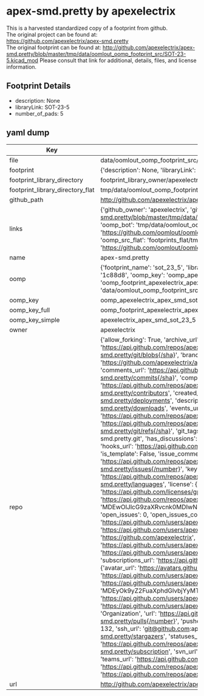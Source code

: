 # apex-smd.pretty by apexelectrix  
This is a harvested standardized copy of a footprint from github.  
The original project can be found at:  
https://github.com/apexelectrix/apex-smd.pretty  
The original footprint can be found at:
http://github.com/apexelectrix/apex-smd.pretty/blob/master/tmp/data/oomlout_oomp_footprint_src/SOT-23-5.kicad_mod
Please consult that link for additional, details, files, and license information.  
## Footprint Details
* description: None  
* libraryLink: SOT-23-5  
* number_of_pads: 5  
## yaml dump  
| Key | Value |  
| --- | --- |  
| file | data/oomlout_oomp_footprint_src/apex-smd.pretty/SOT-23-5.kicad_mod |  
| footprint | {'description': None, 'libraryLink': 'SOT-23-5', 'number_of_pads': 5} |  
| footprint_library_directory | footprint_library_owner/apexelectrix_apex-smd.pretty |  
| footprint_library_directory_flat | tmp/data/oomlout_oomp_footprint_src/footprints_flat/apexelectrix_apex_smd_sot_23_5/working |  
| github_path | http://github.com/apexelectrix/apex-smd.pretty/blob/master/tmp/data/oomlout_oomp_footprint_src/SOT-23-5.kicad_mod |  
| links | {'github_owner': 'apexelectrix', 'github_repo_name': 'apex-smd.pretty', 'github_src': 'http://github.com/apexelectrix/apex-smd.pretty/blob/master/tmp/data/oomlout_oomp_footprint_src/SOT-23-5.kicad_mod', 'github_src_repo': 'https://github.com/apexelectrix/apex-smd.pretty', 'oomp_bot': 'tmp/data/oomlout_oomp_footprint_src/footprints/apexelectrix_apex_smd_sot_23_5/working', 'oomp_bot_github': 'https://github.com/oomlout/oomlout_oomp_footprint_bot/tree/main/tmp/data/oomlout_oomp_footprint_src/footprints/apexelectrix_apex_smd_sot_23_5/working', 'oomp_src_flat': 'footprints_flat/tmp/data/oomlout_oomp_footprint_src/footprints_flat/apexelectrix_apex_smd_sot_23_5/working', 'oomp_src_flat_github': 'https://github.com/oomlout/oomlout_oomp_footprint_src/tree/main/tmp/data/oomlout_oomp_footprint_src/footprints_flat/apexelectrix_apex_smd_sot_23_5/working'} |  
| name | apex-smd.pretty |  
| oomp | {'footprint_name': 'sot_23_5', 'library_name': 'apex_smd', 'md5': '1c88d8922dd6d4c736a146d26b81ed90', 'md5_10': '1c88d8922d', 'md5_5': '1c88d', 'md5_6': '1c88d8', 'oomp_key': 'oomp_apexelectrix_apex_smd_sot_23_5', 'oomp_key_extra': 'oomp_footprint_apexelectrix_apex_smd_sot_23_5', 'oomp_key_full': 'oomp_footprint_apexelectrix_apex_smd_sot_23_5_1c88d8', 'oomp_key_simple': 'apexelectrix_apex_smd_sot_23_5', 'original_filename': 'data/oomlout_oomp_footprint_src/apex-smd.pretty/SOT-23-5.kicad_mod', 'owner_name': 'apexelectrix'} |  
| oomp_key | oomp_apexelectrix_apex_smd_sot_23_5 |  
| oomp_key_full | oomp_footprint_apexelectrix_apex_smd_sot_23_5 |  
| oomp_key_simple | apexelectrix_apex_smd_sot_23_5 |  
| owner | apexelectrix |  
| repo | {'allow_forking': True, 'archive_url': 'https://api.github.com/repos/apexelectrix/apex-smd.pretty/{archive_format}{/ref}', 'archived': False, 'assignees_url': 'https://api.github.com/repos/apexelectrix/apex-smd.pretty/assignees{/user}', 'blobs_url': 'https://api.github.com/repos/apexelectrix/apex-smd.pretty/git/blobs{/sha}', 'branches_url': 'https://api.github.com/repos/apexelectrix/apex-smd.pretty/branches{/branch}', 'clone_url': 'https://github.com/apexelectrix/apex-smd.pretty.git', 'collaborators_url': 'https://api.github.com/repos/apexelectrix/apex-smd.pretty/collaborators{/collaborator}', 'comments_url': 'https://api.github.com/repos/apexelectrix/apex-smd.pretty/comments{/number}', 'commits_url': 'https://api.github.com/repos/apexelectrix/apex-smd.pretty/commits{/sha}', 'compare_url': 'https://api.github.com/repos/apexelectrix/apex-smd.pretty/compare/{base}...{head}', 'contents_url': 'https://api.github.com/repos/apexelectrix/apex-smd.pretty/contents/{+path}', 'contributors_url': 'https://api.github.com/repos/apexelectrix/apex-smd.pretty/contributors', 'created_at': '2015-08-04T19:22:57Z', 'default_branch': 'master', 'deployments_url': 'https://api.github.com/repos/apexelectrix/apex-smd.pretty/deployments', 'description': 'Various SMD footprints for Kicad', 'disabled': False, 'downloads_url': 'https://api.github.com/repos/apexelectrix/apex-smd.pretty/downloads', 'events_url': 'https://api.github.com/repos/apexelectrix/apex-smd.pretty/events', 'fork': False, 'forks': 0, 'forks_count': 0, 'forks_url': 'https://api.github.com/repos/apexelectrix/apex-smd.pretty/forks', 'full_name': 'apexelectrix/apex-smd.pretty', 'git_commits_url': 'https://api.github.com/repos/apexelectrix/apex-smd.pretty/git/commits{/sha}', 'git_refs_url': 'https://api.github.com/repos/apexelectrix/apex-smd.pretty/git/refs{/sha}', 'git_tags_url': 'https://api.github.com/repos/apexelectrix/apex-smd.pretty/git/tags{/sha}', 'git_url': 'git://github.com/apexelectrix/apex-smd.pretty.git', 'has_discussions': False, 'has_downloads': True, 'has_issues': True, 'has_pages': False, 'has_projects': True, 'has_wiki': True, 'homepage': None, 'hooks_url': 'https://api.github.com/repos/apexelectrix/apex-smd.pretty/hooks', 'html_url': 'https://github.com/apexelectrix/apex-smd.pretty', 'id': 40204653, 'is_template': False, 'issue_comment_url': 'https://api.github.com/repos/apexelectrix/apex-smd.pretty/issues/comments{/number}', 'issue_events_url': 'https://api.github.com/repos/apexelectrix/apex-smd.pretty/issues/events{/number}', 'issues_url': 'https://api.github.com/repos/apexelectrix/apex-smd.pretty/issues{/number}', 'keys_url': 'https://api.github.com/repos/apexelectrix/apex-smd.pretty/keys{/key_id}', 'labels_url': 'https://api.github.com/repos/apexelectrix/apex-smd.pretty/labels{/name}', 'language': None, 'languages_url': 'https://api.github.com/repos/apexelectrix/apex-smd.pretty/languages', 'license': {'key': 'gpl-2.0', 'name': 'GNU General Public License v2.0', 'node_id': 'MDc6TGljZW5zZTg=', 'spdx_id': 'GPL-2.0', 'url': 'https://api.github.com/licenses/gpl-2.0'}, 'merges_url': 'https://api.github.com/repos/apexelectrix/apex-smd.pretty/merges', 'milestones_url': 'https://api.github.com/repos/apexelectrix/apex-smd.pretty/milestones{/number}', 'mirror_url': None, 'name': 'apex-smd.pretty', 'network_count': 0, 'node_id': 'MDEwOlJlcG9zaXRvcnk0MDIwNDY1Mw==', 'notifications_url': 'https://api.github.com/repos/apexelectrix/apex-smd.pretty/notifications{?since,all,participating}', 'open_issues': 0, 'open_issues_count': 0, 'organization': {'avatar_url': 'https://avatars.githubusercontent.com/u/6211642?v=4', 'events_url': 'https://api.github.com/users/apexelectrix/events{/privacy}', 'followers_url': 'https://api.github.com/users/apexelectrix/followers', 'following_url': 'https://api.github.com/users/apexelectrix/following{/other_user}', 'gists_url': 'https://api.github.com/users/apexelectrix/gists{/gist_id}', 'gravatar_id': '', 'html_url': 'https://github.com/apexelectrix', 'id': 6211642, 'login': 'apexelectrix', 'node_id': 'MDEyOk9yZ2FuaXphdGlvbjYyMTE2NDI=', 'organizations_url': 'https://api.github.com/users/apexelectrix/orgs', 'received_events_url': 'https://api.github.com/users/apexelectrix/received_events', 'repos_url': 'https://api.github.com/users/apexelectrix/repos', 'site_admin': False, 'starred_url': 'https://api.github.com/users/apexelectrix/starred{/owner}{/repo}', 'subscriptions_url': 'https://api.github.com/users/apexelectrix/subscriptions', 'type': 'Organization', 'url': 'https://api.github.com/users/apexelectrix'}, 'owner': {'avatar_url': 'https://avatars.githubusercontent.com/u/6211642?v=4', 'events_url': 'https://api.github.com/users/apexelectrix/events{/privacy}', 'followers_url': 'https://api.github.com/users/apexelectrix/followers', 'following_url': 'https://api.github.com/users/apexelectrix/following{/other_user}', 'gists_url': 'https://api.github.com/users/apexelectrix/gists{/gist_id}', 'gravatar_id': '', 'html_url': 'https://github.com/apexelectrix', 'id': 6211642, 'login': 'apexelectrix', 'node_id': 'MDEyOk9yZ2FuaXphdGlvbjYyMTE2NDI=', 'organizations_url': 'https://api.github.com/users/apexelectrix/orgs', 'received_events_url': 'https://api.github.com/users/apexelectrix/received_events', 'repos_url': 'https://api.github.com/users/apexelectrix/repos', 'site_admin': False, 'starred_url': 'https://api.github.com/users/apexelectrix/starred{/owner}{/repo}', 'subscriptions_url': 'https://api.github.com/users/apexelectrix/subscriptions', 'type': 'Organization', 'url': 'https://api.github.com/users/apexelectrix'}, 'private': False, 'pulls_url': 'https://api.github.com/repos/apexelectrix/apex-smd.pretty/pulls{/number}', 'pushed_at': '2015-08-19T18:10:06Z', 'releases_url': 'https://api.github.com/repos/apexelectrix/apex-smd.pretty/releases{/id}', 'size': 132, 'ssh_url': 'git@github.com:apexelectrix/apex-smd.pretty.git', 'stargazers_count': 0, 'stargazers_url': 'https://api.github.com/repos/apexelectrix/apex-smd.pretty/stargazers', 'statuses_url': 'https://api.github.com/repos/apexelectrix/apex-smd.pretty/statuses/{sha}', 'subscribers_count': 2, 'subscribers_url': 'https://api.github.com/repos/apexelectrix/apex-smd.pretty/subscribers', 'subscription_url': 'https://api.github.com/repos/apexelectrix/apex-smd.pretty/subscription', 'svn_url': 'https://github.com/apexelectrix/apex-smd.pretty', 'tags_url': 'https://api.github.com/repos/apexelectrix/apex-smd.pretty/tags', 'teams_url': 'https://api.github.com/repos/apexelectrix/apex-smd.pretty/teams', 'temp_clone_token': None, 'topics': [], 'trees_url': 'https://api.github.com/repos/apexelectrix/apex-smd.pretty/git/trees{/sha}', 'updated_at': '2015-08-04T19:22:57Z', 'url': 'https://api.github.com/repos/apexelectrix/apex-smd.pretty', 'visibility': 'public', 'watchers': 0, 'watchers_count': 0, 'web_commit_signoff_required': False} |  
| url | http://github.com/apexelectrix/apex-smd.pretty |  

